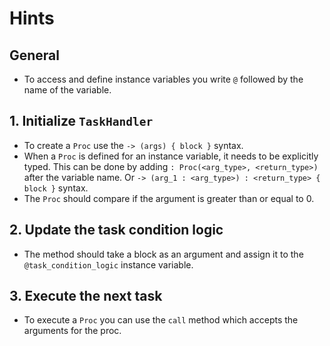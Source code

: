 # Hints

## General

- To access and define instance variables you write `@` followed by the name of the variable.

## 1. Initialize `TaskHandler`

- To create a `Proc` use the `-> (args) { block }` syntax.
- When a `Proc` is defined for an instance variable, it needs to be explicitly typed.
  This can be done by adding `: Proc(<arg_type>, <return_type>)` after the variable name.
  Or `-> (arg_1 : <arg_type>) : <return_type> { block }` syntax.
- The `Proc` should compare if the argument is greater than or equal to 0.

## 2. Update the task condition logic

- The method should take a block as an argument and assign it to the `@task_condition_logic` instance variable.

## 3. Execute the next task

- To execute a `Proc` you can use the `call` method which accepts the arguments for the proc.

